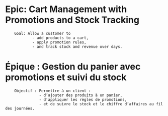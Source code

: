 ﻿# Epic: Cart Management with Promotions and Stock Tracking

		Goal: Allow a customer to 
				- add products to a cart, 
				- apply promotion rules, 
				- and track stock and revenue over days.

# Épique : Gestion du panier avec promotions et suivi du stock

		Objectif : Permettre à un client :
				   - d’ajouter des produits à un panier, 
				   - d'appliquer les règles de promotions, 
				   - et de suivre le stock et le chiffre d’affaires au fil des journées.

